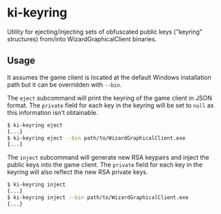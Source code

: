 # ki-keyring

Utility for ejecting/injecting sets of obfuscated public keys ("keyring" structures) from/into WizardGraphicalClient binaries.

## Usage

It assumes the game client is located at the default Windows installation path but it can be overridden with `--bin`.

The `eject` subcommand will print the keyring of the game client in JSON format. The `private` field for each key in the keyring will be set to `null` as this information isn't obtainable.
```sh
$ ki-keyring eject
{...}
$ ki-keyring eject --bin path/to/WizardGraphicalClient.exe
{...}
```

The `inject` subcommand will generate new RSA keypairs and inject the public keys into the game client. The `private` field for each key in the keyring will also reflect the new RSA private keys.
```sh
$ ki-keyring inject
{...}
$ ki-keyring inject --bin path/to/WizardGraphicalClient.exe
{...}
```
